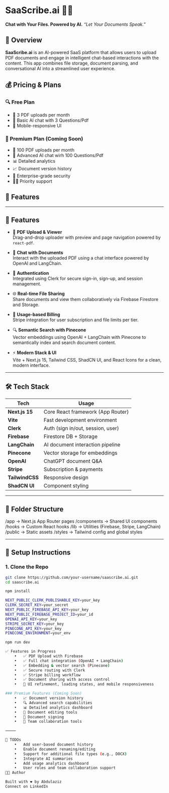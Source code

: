 # SaaScribe.ai 📄💬
**Chat with Your Files. Powered by AI.**
_“Let Your Documents Speak.”_

## 🚀 Overview

**SaaScribe.ai** is an AI-powered SaaS platform that allows users to upload PDF documents and engage in intelligent chat-based interactions with the content. This app combines file storage, document parsing, and conversational AI into a streamlined user experience.

## 💰 Pricing & Plans

### 🔍 Free Plan
- 📁 3 PDF uploads per month
- 💬 Basic AI chat with 3 Questions/Pdf
- 📱 Mobile-responsive UI

### 🌟 Premium Plan (Coming Soon)
- 📁 100 PDF uploads per month
- 💬 Advanced AI chat wirh 100 Questions/Pdf
- 📊 Detailed analytics
- 📈 Document version history
- 🔐 Enterprise-grade security
- 🏃‍♂️ Priority support

## 🧠 Features

---

## 🧠 Features

- 📁 **PDF Upload & Viewer**  
  Drag-and-drop uploader with preview and page navigation powered by `react-pdf`.

- 💬 **Chat with Documents**  
  Interact with the uploaded PDF using a chat interface powered by OpenAI and LangChain.

- 🔐 **Authentication**  
  Integrated using Clerk for secure sign-in, sign-up, and session management.

- 🌐 **Real-time File Sharing**  
  Share documents and view them collaboratively via Firebase Firestore and Storage.

- 🧾 **Usage-based Billing**  
  Stripe integration for user subscription and file limits per tier.

- 🔍 **Semantic Search with Pinecone**  
  Vector embeddings using OpenAI + LangChain with Pinecone to semantically index and search document content.

- ⚡ **Modern Stack & UI**  
  Vite + Next.js 15, Tailwind CSS, ShadCN UI, and React Icons for a clean, modern interface.

---

## 🛠 Tech Stack

| Tech          | Usage                             |
|---------------|-----------------------------------|
| **Next.js 15**| Core React framework (App Router) |
| **Vite**      | Fast development environment       |
| **Clerk**     | Auth (sign in/out, session, user) |
| **Firebase**  | Firestore DB + Storage            |
| **LangChain** | AI document interaction pipeline  |
| **Pinecone**  | Vector storage for embeddings     |
| **OpenAI**    | ChatGPT document Q&A              |
| **Stripe**    | Subscription & payments           |
| **TailwindCSS**| Responsive design                |
| **ShadCN UI** | Component styling                 |

---

## 🧩 Folder Structure

/app                → Next.js App Router pages
/components         → Shared UI components
/hooks              → Custom React hooks
/lib                → Utilities (Firebase, Stripe, LangChain)
/public             → Static assets
/styles             → Tailwind config and global styles

---

## 🔧 Setup Instructions

### 1. Clone the Repo

```bash
git clone https://github.com/your-username/saascribe.ai.git
cd saascribe.ai

npm install

NEXT_PUBLIC_CLERK_PUBLISHABLE_KEY=your_key
CLERK_SECRET_KEY=your_secret
NEXT_PUBLIC_FIREBASE_API_KEY=your_key
NEXT_PUBLIC_FIREBASE_PROJECT_ID=your_id
OPENAI_API_KEY=your_key
STRIPE_SECRET_KEY=your_key
PINECONE_API_KEY=your_key
PINECONE_ENVIRONMENT=your_env

npm run dev

✅ Features in Progress
	•	✅ PDF Upload with Firebase
	•	✅ Full chat integration (OpenAI + LangChain)
	•	✅ Embedding & vector search (Pinecone)
	•	✅ Secure routing with Clerk
	•	✅ Stripe billing workflow
	•	✅ Document sharing with access control
	•	🔄 UI refinement, loading states, and mobile responsiveness

### Premium Features (Coming Soon)
	•	📈 Document version history
	•	🔍 Advanced search capabilities
	•	📊 Detailed analytics dashboard
	•	🎨 Document editing tools
	•	📝 Document signing
	•	👥 Team collaboration tools

⸻

📌 TODOs
	•	Add user-based document history
	•	Enable document renaming/editing
	•	Support for additional file types (e.g., DOCX)
	•	Integrate AI summaries
	•	Add usage analytics dashboard
	•	User roles and team collaboration support
👨‍💻 Author

Built with ❤️ by Abdulaziz
Connect on LinkedIn
